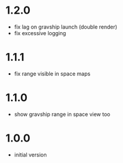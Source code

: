 # 1.2.0

- fix lag on gravship launch (double render)
- fix excessive logging

# 1.1.1

- fix range visible in space maps

# 1.1.0

- show gravship range in space view too

# 1.0.0

- initial version
